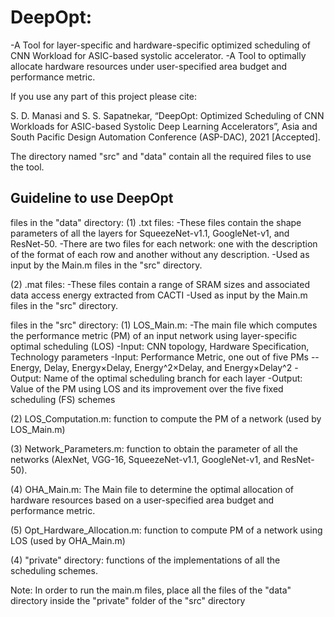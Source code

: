 # DeepOpt: 
-A Tool for layer-specific and hardware-specific optimized scheduling of CNN Workload for ASIC-based systolic accelerator.
-A Tool to optimally allocate hardware resources under user-specified area budget and performance metric.

If you use any part of this project please cite:

S. D. Manasi and S. S. Sapatnekar, “DeepOpt: Optimized Scheduling of CNN Workloads for ASIC-based Systolic Deep Learning Accelerators”, Asia and South Pacific Design Automation Conference (ASP-DAC), 2021 [Accepted].

The directory named "src" and "data" contain all the required files to use the tool.

## Guideline to use DeepOpt

files in the "data" directory:
(1) .txt files: 
-These files contain the shape parameters of all the layers for SqueezeNet-v1.1, GoogleNet-v1, and ResNet-50.
-There are two files for each network: one with the description of the format of each row and another without any description.
-Used as input by the Main.m files in the "src" directory.

(2) .mat files:
-These files contain a range of SRAM sizes and associated data access energy extracted from CACTI
-Used as input by the Main.m files in the "src" directory.

files in the "src" directory:
(1) LOS_Main.m: 
-The main file which computes the performance metric (PM) of an input network using layer-specific optimal scheduling (LOS)
-Input: CNN topology, Hardware Specification, Technology parameters 
-Input: Performance Metric, one out of five PMs -- Energy, Delay, Energy×Delay, Energy^2×Delay, and Energy×Delay^2
-Output: Name of the optimal scheduling branch for each layer
-Output: Value of the PM using LOS and its improvement over the five fixed scheduling (FS) schemes

(2) LOS_Computation.m: function to compute the PM of a network (used by LOS_Main.m)

(3) Network_Parameters.m: function to obtain the parameter of all the networks (AlexNet, VGG-16, SqueezeNet-v1.1, GoogleNet-v1, and ResNet-50).

(4) OHA_Main.m: The Main file to determine the optimal allocation of hardware resources based on a user-specified area budget and performance metric.

(5) Opt_Hardware_Allocation.m: function to compute PM of a network using LOS (used by OHA_Main.m)

(4) "private" directory: functions of the implementations of all the scheduling schemes.

Note:
In order to run the main.m files, place all the files of the "data" directory inside the "private" folder of the "src" directory
